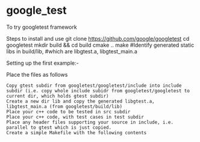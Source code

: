 # google_test
To try googletest framework

Steps to install and use
    git clone https://github.com/google/googletest
    cd googletest
    mkdir build && cd build
    cmake ..
    make
    #Identify generated static libs in build/lib, 
    #which are libgtest.a, libgtest_main.a

Setting up the first example:-

Place the files as follows

    Copy gtest subdir from googletest/googletest/include into include subdir (i.e. copy whole include subidr from googletest/googletest to current dir, which holds gtest subdir)
    Create a new dir lib and copy the generated libgtest.a, libgtest_main.a (from googletest/build/lib)
    Place your c++ code to be tested in src subdir
    Place your c++ code, with test cases in test subdir
    Place any header files supporting your source in include, i.e. parallel to gtest which is just copied.
    Create a simple Makefile with the following contents
